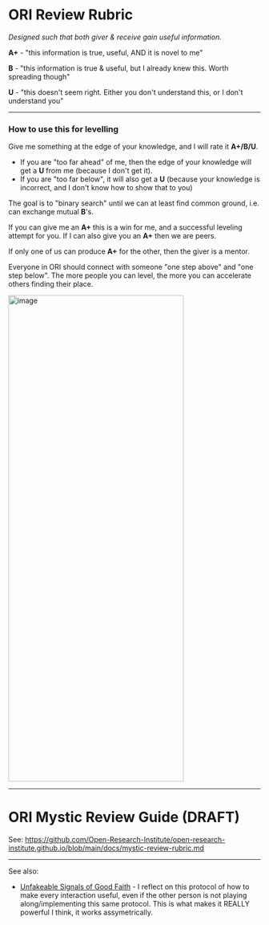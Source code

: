# ORI Review Rubric

_Designed such that both giver & receive gain useful information._

**A+** - "this information is true, useful, AND it is novel to me"

**B** - "this information is true & useful, but I already knew this. Worth spreading though"

**U** - "this doesn't seem right. Either you don't understand this, or I don't understand you"

-------

### How to use this for levelling 

Give me something at the edge of your knowledge, and I will rate it **A+/B/U**.

- If you are "too far ahead" of me, then the edge of your knowledge will get a **U** from me (because I don't get it).
- If you are "too far below", it will also get a **U** (because your knowledge is incorrect, and I don't know how to show that to you)

The goal is to "binary search" until we can at least find common ground, i.e. can exchange mutual **B**'s. 

If you can give me an **A+** this is a win for me, and a successful leveling attempt for you. If I can also give you an **A+** then we are peers.

If only one of us can produce **A+** for the other, then the giver is a mentor. 

Everyone in ORI should connect with someone "one step above" and "one step below". The more people you can level, the more you can accelerate others finding their place. 

<img width="350" height="969" alt="image" src="https://github.com/user-attachments/assets/fcac6eb3-4100-47ab-b5ba-7b1ba4391e26" />

----

# ORI Mystic Review Guide (DRAFT)

See: https://github.com/Open-Research-Institute/open-research-institute.github.io/blob/main/docs/mystic-review-rubric.md

----

See also:

- [Unfakeable Signals of Good Faith](https://defenderofthebasic.substack.com/p/unfakeable-signals-of-good-faith) - I reflect on this protocol of how to make every interaction useful, even if the other person is not playing along/implementing this same protocol. This is what makes it REALLY powerful I think, it works assymetrically. 
